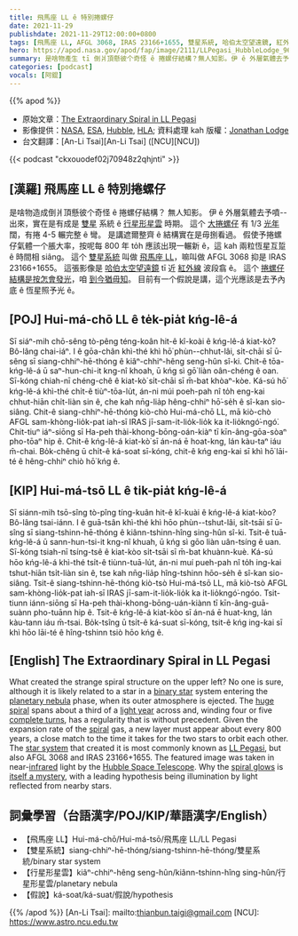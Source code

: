 ```yaml
---
title: 飛馬座 LL ê 特別捲螺仔
date: 2021-11-29
publishdate: 2021-11-29T12:00:00+0800
tags: [飛馬座 LL, AFGL 3068, IRAS 23166+1655, 雙星系統, 哈伯太空望遠鏡, 紅外線, 行星形星雲, 捲螺仔結構]
hero: https://apod.nasa.gov/apod/fap/image/2111/LLPegasi_HubbleLodge_960.jpg
summary: 是啥物產生 tī 倒爿頂懸彼个奇怪 ê 捲螺仔結構？無人知影。伊 ê 外層氣體去予噴--出來，實在是有成 tī 雙星系統 ê 行星形星雲時期。
categories: [podcast]
vocals: [阿錕]
---
```


{{% apod %}}

- 原始文章：[The Extraordinary Spiral in LL Pegasi](https://apod.nasa.gov/apod/ap211129.html)
- 影像提供：[NASA](https://www.nasa.gov/), [ESA](https://www.esa.int/), [Hubble](https://www.nasa.gov/mission_pages/hubble/story/index.html), [HLA](https://hla.stsci.edu/); 資料處理 kah 版權：[Jonathan Lodge](https://www.instagram.com/jjlodge/)
- 台文翻譯：[An-Li Tsai][An-Li Tsai] ([NCU][NCU])

{{< podcast "ckxouodef02j70948z2qhjnti" >}}

## [漢羅] 飛馬座 LL ê 特別捲螺仔
是啥物造成倒爿頂懸彼个奇怪 ê 捲螺仔結構？
無人知影。
伊 ê 外層氣體去予噴--出來，實在是有成是 [雙星][binary star] 系統 ê [行星形星雲][planetary nebula] 時期。
這个 [大捲螺仔][huge spiral t] 有 1/3 [光年][light year] 闊，有捲 4-5 輾完整 ê 彎。
是講遮爾整齊 ê 結構實在是毋捌看過。
假使予捲螺仔氣體一个脹大率，按呢每 800 年 to̍h 應該出現一輾新 ê，這 kah 兩粒恆星互踅 ê 時間相 siâng。
這个 [雙星系統][star system] 叫做 [飛馬座 LL][LL Pegasi]，嘛叫做 AFGL 3068 抑是 IRAS 23166+1655。
這張影像是 [哈伯太空望遠鏡][Hubble Space Telescope] tī 近 [紅外線][infrared] 波段翕 ê。
這个 [捲螺仔結構是按怎會發光][spiral glows]，咱 [到今猶毋知][itself a mystery]。
目前有一个假說是講，這个光應該是去予內底 ê 恆星照予光 ê。

## [POJ] Hui-má-chō LL ê te̍k-pia̍t kńg-lê-á
Sī siáⁿ-mih chō-sêng tò-pêng téng-koân hit-ê kî-koài ê kńg-lê-á kiat-kò͘?
Bô-lâng chai-iáⁿ.
I ê gōa-chân khì-thé khì hō͘ phùn--chhut-lâi, si̍t-chāi sī ū-sêng sī siang-chhiⁿ-hē-thóng ê kiâⁿ-chhiⁿ-hêng seng-hûn sî-ki.
Chit-ê tōa-kńg-lê-á ū saⁿ-hun-chi-it kng-nî khoah, ū kńg sì gō͘ liàn oân-chéng ê oan.
Sī-kóng chiah-nī chéng-chê ê kiat-kò͘ si̍t-chāi sī m̄-bat khòaⁿ-kòe.
Ká-sú hō͘ kńg-lê-á khì-thé chi̍t-ê tiùⁿ-tōa-lu̍t, án-ni múi poeh-pah nî to̍h eng-kai chhut-hiān chi̍t-liàn sin ê, che kah nn̄g-lia̍p hêng-chhiⁿ hō͘-se̍h ê sî-kan sio-siâng.
Chit-ê siang-chhiⁿ-hē-thóng kiò-chò Hui-má-chō LL, mā kiò-chò AFGL sam-khòng-lio̍k-pat iah-sī IRAS jī-sam-it-lio̍k-lio̍k ka it-lio̍kngó͘-ngó͘.
Chit-tiuⁿ iáⁿ-siōng sī Ha-peh thài-khong-bōng-oán-kiàⁿ tī kīn-âng-gōa-sòaⁿ pho-tōaⁿ hip ê.
Chit-ê kńg-lê-á kiat-kò͘ sī án-ná ē hoat-kng, lán kàu-taⁿ iáu m̄-chai.
Bo̍k-chêng ū chi̍t-ê ká-soat sī-kóng, chit-ê kńg eng-kai sī khì hō͘ lāi-té ê hêng-chhiⁿ chiò hō͘ kńg ê.

## [KIP] Hui-má-tsō LL ê ti̍k-pia̍t kńg-lê-á
Sī siánn-mih tsō-sîng tò-pîng tíng-kuân hit-ê kî-kuài ê kńg-lê-á kiat-kòo?
Bô-lâng tsai-iánn.
I ê guā-tsân khì-thé khì hōo phùn--tshut-lâi, si̍t-tsāi sī ū-sîng sī siang-tshinn-hē-thóng ê kiânn-tshinn-hîng sing-hûn sî-ki.
Tsit-ê tuā-kńg-lê-á ū sann-hun-tsi-it kng-nî khuah, ū kńg sì gōo liàn uân-tsíng ê uan.
Sī-kóng tsiah-nī tsíng-tsê ê kiat-kòo si̍t-tsāi sī m̄-bat khuànn-kuè.
Ká-sú hōo kńg-lê-á khì-thé tsi̍t-ê tiùnn-tuā-lu̍t, án-ni muí pueh-pah nî to̍h ing-kai tshut-hiān tsi̍t-liàn sin ê, tse kah nn̄g-lia̍p hîng-tshinn hōo-se̍h ê sî-kan sio-siâng.
Tsit-ê siang-tshinn-hē-thóng kiò-tsò Hui-má-tsō LL, mā kiò-tsò AFGL sam-khòng-lio̍k-pat iah-sī IRAS jī-sam-it-lio̍k-lio̍k ka it-lio̍kngó͘-ngóo.
Tsit-tiunn iánn-siōng sī Ha-peh thài-khong-bōng-uán-kiànn tī kīn-âng-guā-suànn pho-tuānn hip ê.
Tsit-ê kńg-lê-á kiat-kòo sī án-ná ē huat-kng, lán kàu-tann iáu m̄-tsai.
Bo̍k-tsîng ū tsi̍t-ê ká-suat sī-kóng, tsit-ê kńg ing-kai sī khì hōo lāi-té ê hîng-tshinn tsiò hōo kńg ê.

## [English] The Extraordinary Spiral in LL Pegasi
What created the strange spiral structure on the upper left?
No one is sure, although it is likely related to a star in a [binary star][binary star] system entering the [planetary nebula][planetary nebula] phase, when its outer atmosphere is ejected.
The [huge spiral][huge spiral e] spans about a third of a [light year][light year] across and, winding four or five [complete turns][complete turns], has a regularity that is without precedent.
Given the expansion rate of the [spiral][spiral] gas, a new layer must appear about every 800 years, a close match to the time it takes for the two stars to orbit each other.
The [star system][star system] that created it is most commonly known as [LL Pegasi][LL Pegasi], but also AFGL 3068 and IRAS 23166+1655.
The featured image was taken in near-[infrared][infrared] light by the [Hubble Space Telescope][Hubble Space Telescope].
Why the [spiral glows][spiral glows] is [itself a mystery][itself a mystery], with a leading hypothesis being illumination by light reflected from nearby stars.

## 詞彙學習（台語漢字/POJ/KIP/華語漢字/English）
- 【飛馬座 LL】Hui-má-chō/Hui-má-tsō/飛馬座 LL/LL Pegasi
- 【雙星系統】siang-chhiⁿ-hē-thóng/siang-tshinn-hē-thóng/雙星系統/binary star system
- 【行星形星雲】kiâⁿ-chhiⁿ-hêng seng-hûn/kiânn-tshinn-hîng sing-hûn/行星形星雲/planetary nebula
- 【假說】ká-soat/ká-suat/假說/hypothesis


{{% /apod %}}
[An-Li Tsai]: mailto:thianbun.taigi@gmail.com
[NCU]: https://www.astro.ncu.edu.tw


[binary star]:https://apod.nasa.gov/apod/ap970219.html
[planetary nebula]:https://en.wikipedia.org/wiki/Planetary_nebula
[huge spiral e]:https://apod.nasa.gov/apod/ap210124.html
[huge spiral t]:https://apod.tw/daily/20210124/
[light year]:https://chandra.harvard.edu/photo/cosmic_distance.html
[complete turns]:https://www.eso.org/public/images/potw1710a/
[spiral]:https://en.wikipedia.org/wiki/Spiral
[star system]:https://www.eso.org/public/videos/potw1710a/
[LL Pegasi]:https://en.wikipedia.org/wiki/LL_Pegasi
[infrared]:https://science.nasa.gov/ems/07_infraredwaves
[Hubble Space Telescope]:https://hubblesite.org/mission-and-telescope
[spiral glows]:http://flyingpudding.com/projects/florets/applet/
[itself a mystery]:https://www.intermountainpet.com/hs-fs/hubfs/Blog_Images/Dogs-tilting-their-heads.jpg?width=900&name=Dogs-tilting-their-heads.jpg
